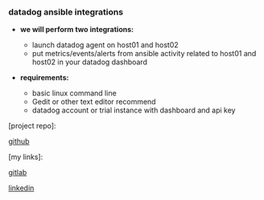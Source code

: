 ### datadog ansible integrations

- **we will perform two integrations:**
  - launch datadog agent on host01 and host02
  - put metrics/events/alerts from ansible activity related to host01 and host02 in your datadog dashboard


- **requirements:**
  * basic linux command line
  * Gedit or other text editor recommend
  * datadog account or trial instance with dashboard and api key


[project repo]:

[github](https://github.com/Sayre-Tnunu/katacoda-scenarios/)

[my links]:

[gitlab](https://gitlab.com/asayre)

[linkedin](https://www.linkedin.com/in/anthony-sayre-1a92263a/)
